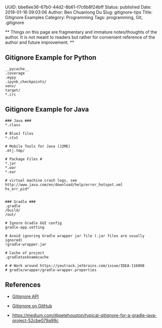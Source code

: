 UUID: bbe6ee36-67b0-44d2-8b61-f7c6b8f24bff
Status: published
Date: 2019-01-16 09:03:06
Author: Ben Chuanlong Du
Slug: gitignore-tips
Title: Gitignore Examples
Category: Programming
Tags: programming, Git, .gitignore

**
Things on this page are
fragmentary and immature notes/thoughts of the author.
It is not meant to readers
but rather for convenient reference of the author and future improvement.
**

## Gitignore Example for Python
```
__pycache__
.coverage
.mypy
.ipynb_checkpoints/
venv/
target/
*.crc
```

## Gitignore Example for Java
```
### Java ###
*.class

# BlueJ files
*.ctxt

# Mobile Tools for Java (J2ME)
.mtj.tmp/

# Package Files #
*.jar
*.war
*.ear

# virtual machine crash logs, see http://www.java.com/en/download/help/error_hotspot.xml
hs_err_pid*


### Gradle ###
.gradle
/build/
/out/

# Ignore Gradle GUI config
gradle-app.setting

# Avoid ignoring Gradle wrapper jar file (.jar files are usually ignored)
!gradle-wrapper.jar

# Cache of project
.gradletasknamecache

# # Work around https://youtrack.jetbrains.com/issue/IDEA-116898
# gradle/wrapper/gradle-wrapper.properties
```


## References

- [Gitignore API](https://www.gitignore.io/api)

- [Gitignore on GitHub](https://github.com/github/gitignore)

- https://medium.com/@petehouston/typical-gitignore-for-a-gradle-java-project-52cbe079a99c